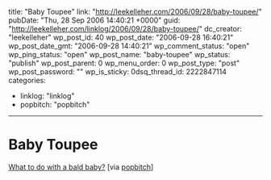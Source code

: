 title: "Baby Toupee"
link: "http://leekelleher.com/2006/09/28/baby-toupee/"
pubDate: "Thu, 28 Sep 2006 14:40:21 +0000"
guid: "http://leekelleher.com/linklog/2006/09/28/baby-toupee/"
dc_creator: "leekelleher"
wp_post_id: 40
wp_post_date: "2006-09-28 16:40:21"
wp_post_date_gmt: "2006-09-28 14:40:21"
wp_comment_status: "open"
wp_ping_status: "open"
wp_post_name: "baby-toupee"
wp_status: "publish"
wp_post_parent: 0
wp_menu_order: 0
wp_post_type: "post"
wp_post_password: ""
wp_is_sticky: 0dsq_thread_id: 2222847114
categories:
  - linklog: "linklog"
  - popbitch: "popbitch"

---

# Baby Toupee

<a href="http://www.babytoupee.com/" >What to do with a bald baby?</a> [via <a href="http://www.popbitch.com/">popbitch</a>]